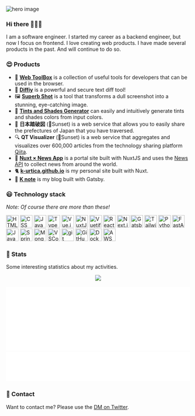 ![hero image](https://user-images.githubusercontent.com/46732829/193407824-88505806-bcd2-41dc-b90a-d36654db0920.jpg)

### Hi there 👋👋👋

I am a software engineer. I started my career as a backend engineer, but now I focus on frontend.
I love creating web products. I have made several products in the past. And will continue to do so.

### 😍 Products

- 🧰 **[Web ToolBox](https://web-toolbox.dev/)** is a collection of useful tools for developers that can be used in the browser.
- 📄 **[Diffiy](https://diffiy.dev/)** is a powerful and secure text diff tool!
- 🖼 **[Superb Shot](https://superbshot.dev/)** is a tool that transforms a dull screenshot into a stunning, eye-catching image.
- 🎨 **[Tints and Shades Generator](https://tintsshades.netlify.app/)** can easily and intuitively generate tints and shades colors from input colors.
- 🗾 **日本踏破図** (🌇Sunset) is a web service that allows you to easily share the prefectures of Japan that you have traversed.
- 🔍 **QT Visualizer** (🌇Sunset) is a web service that aggregates and visualizes over 600,000 articles from the technology sharing platform [Qiita](https://qiita.com/).
- 📰 **[Nuxt × News App](https://github.com/k-urtica/nuxt-news-app)** is a portal site built with NuxtJS and uses the [News API](https://newsapi.org/) to collect news from around the world.
- 🐈️ **[k-urtica.github.io](https://k-urtica.github.io/)** is my personal site built with Nuxt.
- 📒 **[K note](https://knote.dev/)** is my blog built with Gatsby.

### 😃 Technology stack

*Note: Of course there are more than these!*

<img title="HTML" src="https://user-images.githubusercontent.com/46732829/193409144-6829ed7b-4997-4f5c-a2cd-36073ccc8ab0.svg" width="34" height="34" /> <img title="CSS" src="https://user-images.githubusercontent.com/46732829/193409167-43faef8a-babd-4cec-86cd-ef6c8e3d5a57.svg" width="34" height="34" /> <img title="JavaScript" src="https://user-images.githubusercontent.com/46732829/193409198-95a4abe9-6589-49b3-956a-f5cdf707b844.svg" width="34" height="34" /> <img title="TypeScript" src="https://user-images.githubusercontent.com/46732829/193409257-2668fab9-8da6-43b1-9096-fbb4c91c3c4d.svg" width="34" height="34" /> <img title="Vue.js" src="https://user-images.githubusercontent.com/46732829/193407952-b503f1d0-3eda-4c4f-9055-79eef3894e1f.svg" width="34" height="34" /> <img title="NuxtJS" src="https://user-images.githubusercontent.com/46732829/193408044-3e464e5b-9026-4658-b43c-c3b7f55ee231.svg" width="34" height="34" /> <img title="Vuetify" src="https://user-images.githubusercontent.com/46732829/193408182-19eae834-670a-4bd9-b6e8-7458565f19f8.svg" width="34" height="34" /> <img title="React" src="https://user-images.githubusercontent.com/46732829/193408487-be5ffa8a-3927-40f7-a478-9d8e4fda93cf.svg" width="34" height="34" /> <img title="Next.js" src="https://user-images.githubusercontent.com/46732829/193408808-cf9f4d98-c73f-45dc-94ef-2354bcc37eeb.svg" width="34" height="34" /> <img title="Gatsby" src="https://user-images.githubusercontent.com/46732829/193408883-8934e2e4-0d13-4855-bdb7-5fd1ec315fee.svg" width="34" height="34" /> <img title="TailwindCSS" src="https://user-images.githubusercontent.com/46732829/193409074-d980504e-1fe3-4bbe-bc15-23cddfb844ea.svg" width="34" height="34" /> <img title="Python" src="https://user-images.githubusercontent.com/46732829/193409374-4d990feb-d1c7-4d93-8f7b-ba91f95b9a7f.svg" width="34" height="34" /> <img title="FastAPI" src="https://user-images.githubusercontent.com/46732829/193409524-01a3bb65-649a-4059-91b2-54a02efc9e0c.svg" width="34" height="34" /> <img title="Java" src="https://user-images.githubusercontent.com/46732829/193409566-2a4ff4a0-b94d-4d18-9acd-7ab19d6bfa65.svg" width="34" height="34" /> <img title="SpringFW" src="https://user-images.githubusercontent.com/46732829/193409595-0f7c9c3b-d79d-418c-bdad-e6fe4f902243.svg" width="34" height="34" /> <img title="MongoDB" src="https://user-images.githubusercontent.com/46732829/193409941-2eb07878-a097-4918-b3d6-f16ee1e5cbec.svg" width="34" height="34" /> <img title="VSCode" src="https://user-images.githubusercontent.com/46732829/193409760-5915345d-28ae-4170-90e0-b814007aaa17.svg" width="34" height="34" /> <img title="git" src="https://user-images.githubusercontent.com/46732829/193409779-516efced-45b5-4533-9f53-240d027b3db3.svg" width="34" height="34" /> <img title="GitHub" src="https://user-images.githubusercontent.com/46732829/193409807-617a36df-2a79-448f-b16a-993a18a38e70.svg" width="34" height="34" /> <img title="Docker" src="https://user-images.githubusercontent.com/46732829/193409983-041e44f2-8bc1-4f81-9a16-db7e7ff13351.svg" width="34" height="34" /> <img title="AWS" src="https://user-images.githubusercontent.com/46732829/193409860-f217afbd-4245-4e52-8f7d-2b31835763b4.svg" width="34" height="34" />

### 🧐 Stats

Some interesting statistics about my activities.

<p align="center">
<img src="https://streak-stats.demolab.com?user=k-urtica&theme=nightowl&border_radius=8" />
</p>

<p align="center">
<img src="metrics.plugin.languages.details.svg" />
<img src="/metrics.plugin.habits.facts.svg" />
</p>


### 🥳 Contact

Want to contact me? Please use the [DM on Twitter](https://twitter.com/k_urtica).
